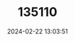 ---
title: "135110"
category: "Syntripsa matannensis"
draft: false
date: 2024-02-22 13:03:51
languages:
  English: ["Matano Molluscivore Crab"]
---